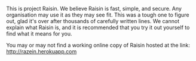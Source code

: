 This is project Raisin.
We believe Raisin is fast, simple, and secure. 
Any organisation may use it as they may see fit.
This was a tough one to figure out, glad it's over after thousands of carefully written lines.
We cannot explain what Raisin is, and it is recommended that you try it out yourself to find what it means for you.

You may or may not find a working online copy of Raisin hosted at the link: http://razein.herokuapp.com
